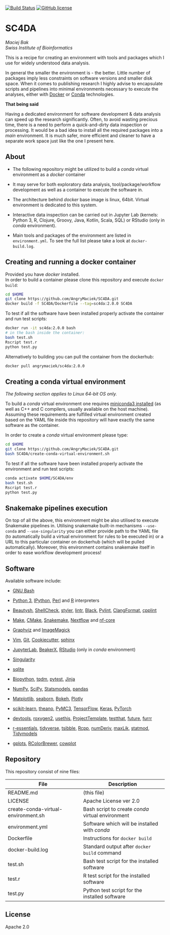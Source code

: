 [![Build Status](https://travis-ci.org/AngryMaciek/SC4DA.svg?branch=master)](https://travis-ci.org/AngryMaciek/SC4DA)
[![GitHub license](https://img.shields.io/github/license/AngryMaciek/SC4DA)](https://github.com/AngryMaciek/SC4DA/blob/master/LICENSE)

# SC4DA

*Maciej Bak  
Swiss Institute of Bioinformatics*

This is a recipe for creating an environment with tools and packages which I use for widely understood data analysis.

In general the smaller the environment is - the better. Little number of packages imply less constraints on software versions and smaller disk space. When it comes to publishing research I highly advise to encapsulate scripts and pipelines into minimal environments necessary to execute the analyses, either with [Docker](https://www.docker.com/) or [Conda](https://docs.conda.io/en/latest/) technologies.

**That being said**

Having a dedicated environment for software development & data analysis can speed up the research significantly. Often, to avoid wasting precious time, there is a need to perform a quick-and-dirty data inspection or processing. It would be a bad idea to install all the required packages into a *main* environment. It is much safer, more efficient and cleaner to have a separate work space just like the one I present here.

## About

* The following repository might be utilized to build a *conda* virtual environment as a *docker* container

* It may serve for both exploratory data analysis, tool/package/workflow development as well as a container to execute the software in.

* The architecture behind *docker* base image is linux, 64bit. Virtual environment is dedicated to this system.

* Interactive data inspection can be carried out in Jupyter Lab (kernels: Python 3, R, Clojure, Groovy, Java, Kotlin, Scala, SQL) or RStudio (only in *conda* environment).

* Main tools and packages of the environment are listed in `environment.yml`. To see the full list please take a look at `docker-build.log`.

## Creating and running a docker container

Provided you have *docker* installed.  
In order to build a container please clone this repository and execute `docker build`:

```bash
cd $HOME
git clone https://github.com/AngryMaciek/SC4DA.git
docker build -f SC4DA/Dockerfile --tag=sc4da:2.0.0 SC4DA
```

To test if all the software have been installed properly activate the container and run test scripts:

```bash
docker run -it sc4da:2.0.0 bash
# in the bash inside the container:
bash test.sh
Rscript test.r
python test.py
```

Alternatively to building you can pull the container from the dockerhub:

```bash
docker pull angrymaciek/sc4da:2.0.0
```

## Creating a conda virtual environment

*The following section applies to Linux 64-bit OS only.*

To build a *conda* virtual environment one requires [miniconda3 installed](https://conda.io/projects/conda/en/latest/user-guide/install/index.html) (as well as C++ and C compilers, usually available on the host machine). Assuming these requirements are fulfilled virtual environment created based on the YAML file inside this repository will have exactly the same software as the container.

In order to create a *conda* virtual environment please type:

```bash
cd $HOME
git clone https://github.com/AngryMaciek/SC4DA.git
bash SC4DA/create-conda-virtual-environment.sh
```

To test if all the software have been installed properly activate the environment and run test scripts:

```bash
conda activate $HOME/SC4DA/env
bash test.sh
Rscript test.r
python test.py
```

## Snakemake pipelines execution

On top of all the above, this environment might be also utilised to execute Snakemake pipelines in. Utilising snakemake built-in mechanisms `--use-conda` and `--use-singularity` you can either provide path to the YAML file (to automatically build a virtual environment for rules to be executed in) or a URL to this particular container on dockerhub (which will be pulled automatically). Moreover, this environment contains snakemake itself in order to ease workflow development process!

## Software

Available software include:

* [GNU Bash](https://www.gnu.org/software/bash/)

* [Python 3](https://www.python.org/), [IPython](https://ipython.org/), [Perl](https://www.perl.org/) and [R](https://www.r-project.org/) interpreters

* [Beautysh](https://github.com/lovesegfault/beautysh), [ShellCheck](https://github.com/koalaman/shellcheck), [styler](https://github.com/r-lib/styler), [lintr](https://github.com/jimhester/lintr), [Black](https://github.com/psf/black), [Pylint](https://www.pylint.org/), [ClangFormat](https://clang.llvm.org/docs/ClangFormat.html), [cpplint](https://github.com/cpplint/cpplint)

* [Make](https://www.gnu.org/software/make/manual/make.html), [CMake](https://cmake.org/), [Snakemake](https://snakemake.readthedocs.io/en/stable/), [Nextflow](https://www.nextflow.io/) and [nf-core](https://nf-co.re/)

* [Graphviz](https://www.graphviz.org/) and [ImageMagick](https://imagemagick.org/)

* [Vim](https://github.com/vim/vim), [Git](https://git-scm.com/), [Cookiecutter](https://github.com/cookiecutter/cookiecutter), [sphinx](http://www.sphinx-doc.org/en/master/)

* [JupyterLab](https://jupyterlab.readthedocs.io/en/stable/), [BeakerX](http://beakerx.com/), [RStudio](https://rstudio.com/) (only in *conda* environment)

* [Singularity](https://singularity.lbl.gov/)

* [sqlite](https://www.sqlite.org/index.html)

* [Biopython](https://biopython.org/), [tqdm](https://github.com/tqdm/tqdm), [pytest](https://docs.pytest.org/en/latest/), [Jinja](https://jinja.palletsprojects.com/)

* [NumPy](https://numpy.org/), [SciPy](https://www.scipy.org/), [Statsmodels](https://www.statsmodels.org/stable/index.html), [pandas](https://pandas.pydata.org/)

* [Matplotlib](https://matplotlib.org/), [seaborn](https://seaborn.pydata.org/), [Bokeh](https://bokeh.pydata.org/en/latest/index.html), [Plotly](https://plot.ly/python/)

* [scikit-learn](https://scikit-learn.org/stable/), [theano](http://deeplearning.net/software/theano/), [PyMC3](https://docs.pymc.io/), [TensorFlow](https://www.tensorflow.org/), [Keras](https://keras.io/), [PyTorch](https://pytorch.org/)

* [devtools](https://www.rdocumentation.org/packages/devtools), [roxygen2](https://cran.r-project.org/web/packages/roxygen2/vignettes/roxygen2.html), [usethis](https://usethis.r-lib.org/), [ProjectTemplate](http://projecttemplate.net/), [testthat](https://testthat.r-lib.org/), [future](https://cran.r-project.org/web/packages/future/index.html), [furrr](https://cran.r-project.org/web/packages/furrr/index.html)

* [r-essentials](https://docs.anaconda.com/anaconda/user-guide/tasks/using-r-language/), [tidyverse](https://www.tidyverse.org/), [tsibble](https://cran.r-project.org/web/packages/tsibble/index.html), [Rcpp](https://cran.r-project.org/web/packages/Rcpp/index.html), [numDeriv](https://cran.r-project.org/web/packages/numDeriv/index.html), [maxLik](https://cran.r-project.org/web/packages/maxLik/index.html), [statmod](https://cran.r-project.org/web/packages/statmod/index.html), [Tidymodels](https://www.tidymodels.org/)

* [gplots](https://cran.r-project.org/web/packages/gplots/index.html), [RColorBrewer](https://cran.r-project.org/web/packages/RColorBrewer/index.html), [cowplot](https://cran.r-project.org/web/packages/cowplot/vignettes/introduction.html)

## Repository

This repository consist of nine files:
  
| File | Description |
| ------ | ------ |
| README.md | (this file) |
| LICENSE | Apache License ver 2.0 |
| create-conda-virtual-environment.sh | Bash script to create *conda* virtual environment |
| environment.yml | Software which will be installed with *conda* |
| Dockerfile | Instructions for `docker build` |
| docker-build.log | Standard output after `docker build` command |
| test.sh | Bash test script for the installed software |
| test.r | R test script for the installed software |
| test.py | Python test script for the installed software |

## License

Apache 2.0
